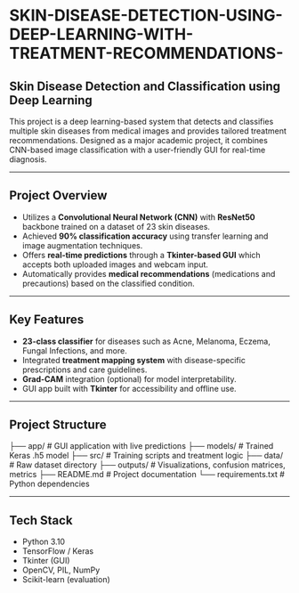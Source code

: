# SKIN-DISEASE-DETECTION-USING-DEEP-LEARNING-WITH-TREATMENT-RECOMMENDATIONS-

## Skin Disease Detection and Classification using Deep Learning

This project is a deep learning-based system that detects and classifies multiple skin diseases from medical images and provides tailored treatment recommendations. Designed as a major academic project, it combines CNN-based image classification with a user-friendly GUI for real-time diagnosis.

---

## Project Overview

- Utilizes a **Convolutional Neural Network (CNN)** with **ResNet50** backbone trained on a dataset of 23 skin diseases.
- Achieved **90% classification accuracy** using transfer learning and image augmentation techniques.
- Offers **real-time predictions** through a **Tkinter-based GUI** which accepts both uploaded images and webcam input.
- Automatically provides **medical recommendations** (medications and precautions) based on the classified condition.

---

##  Key Features

- **23-class classifier** for diseases such as Acne, Melanoma, Eczema, Fungal Infections, and more.
- Integrated **treatment mapping system** with disease-specific prescriptions and care guidelines.
- **Grad-CAM** integration (optional) for model interpretability.
- GUI app built with **Tkinter** for accessibility and offline use.

---

##  Project Structure
├── app/ # GUI application with live predictions
├── models/ # Trained Keras .h5 model
├── src/ # Training scripts and treatment logic
├── data/ # Raw dataset directory
├── outputs/ # Visualizations, confusion matrices, metrics
├── README.md # Project documentation
└── requirements.txt # Python dependencies

---

## Tech Stack

- Python 3.10
- TensorFlow / Keras
- Tkinter (GUI)
- OpenCV, PIL, NumPy
- Scikit-learn (evaluation)

